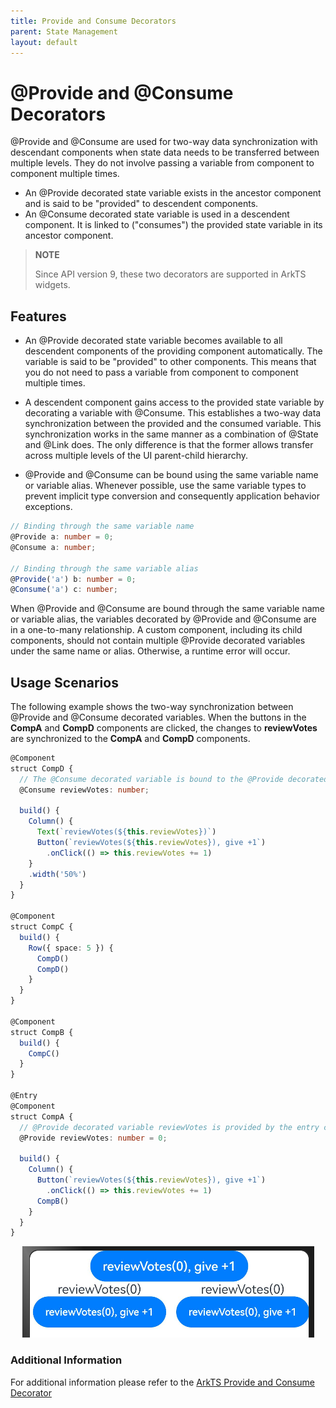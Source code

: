 ```yaml
---
title: Provide and Consume Decorators
parent: State Management
layout: default
---
```


# @Provide and @Consume Decorators


@Provide and @Consume are used for two-way data synchronization with descendant components when state data needs to be transferred between multiple levels. They do not involve passing a variable from component to component multiple times.


- An @Provide decorated state variable exists in the ancestor component and is said to be "provided" to descendent components. 
- An @Consume decorated state variable is used in a descendent component. It is linked to ("consumes") the provided state variable in its ancestor component.


> **NOTE**
>
> Since API version 9, these two decorators are supported in ArkTS widgets.


## Features

- An @Provide decorated state variable becomes available to all descendent components of the providing component automatically. The variable is said to be "provided" to other components. This means that you do not need to pass a variable from component to component multiple times.

- A descendent component gains access to the provided state variable by decorating a variable with @Consume. This establishes a two-way data synchronization between the provided and the consumed variable. This synchronization works in the same manner as a combination of @State and @Link does. The only difference is that the former allows transfer across multiple levels of the UI parent-child hierarchy.

- @Provide and @Consume can be bound using the same variable name or variable alias. Whenever possible, use the same variable types to prevent implicit type conversion and consequently application behavior exceptions.


```ts
// Binding through the same variable name
@Provide a: number = 0;
@Consume a: number;

// Binding through the same variable alias
@Provide('a') b: number = 0;
@Consume('a') c: number;
```


When @Provide and @Consume are bound through the same variable name or variable alias, the variables decorated by @Provide and @Consume are in a one-to-many relationship. A custom component, including its child components, should not contain multiple @Provide decorated variables under the same name or alias. Otherwise, a runtime error will occur.

## Usage Scenarios

The following example shows the two-way synchronization between @Provide and @Consume decorated variables. When the buttons in the **CompA** and **CompD** components are clicked, the changes to **reviewVotes** are synchronized to the **CompA** and **CompD** components.



```ts
@Component
struct CompD {
  // The @Consume decorated variable is bound to the @Provide decorated variable in its ancestor component CompA under the same attribute name.
  @Consume reviewVotes: number;

  build() {
    Column() {
      Text(`reviewVotes(${this.reviewVotes})`)
      Button(`reviewVotes(${this.reviewVotes}), give +1`)
        .onClick(() => this.reviewVotes += 1)
    }
    .width('50%')
  }
}

@Component
struct CompC {
  build() {
    Row({ space: 5 }) {
      CompD()
      CompD()
    }
  }
}

@Component
struct CompB {
  build() {
    CompC()
  }
}

@Entry
@Component
struct CompA {
  // @Provide decorated variable reviewVotes is provided by the entry component CompA.
  @Provide reviewVotes: number = 0;

  build() {
    Column() {
      Button(`reviewVotes(${this.reviewVotes}), give +1`)
        .onClick(() => this.reviewVotes += 1)
      CompB()
    }
  }
}
```
<div style="text-align:center">
    <img src='../images/image-basic/image22.png'>
</div>

### Additional Information
For additional information please refer to the [ArkTS Provide and Consume Decorator](https://github.com/eclipse-oniro-mirrors/docs/blob/OpenHarmony-4.1-Release/en/application-dev/quick-start/arkts-provide-and-consume.md) 
